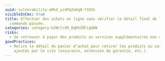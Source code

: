 ```yaml
---
uuid: vulnerability-aMeX_yidPq2nKg0-Y10Zn
visibleInCms: true
title: Effectuer des achats en ligne sans vérifier le détail final de la
  commande passée.
categories: category-b2NrlcXR_BqRhZ9FigQAW
risks:
  - Se retrouver à payer des produits ou services supplémentaires non désirés.
goodPractices:
  - Relire le détail du panier d’achat pour retirer les produits ou services
    ajoutés par le site (assurance, extension de garantie, etc.).
---
```

